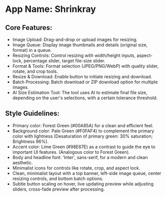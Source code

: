 # **App Name**: Shrinkray

## Core Features:

- Image Upload: Drag-and-drop or upload images for resizing.
- Image Queue: Display image thumbnails and details (original size, format) in a queue.
- Resizing Controls: Control resizing with width/height inputs, aspect-lock, percentage slider, target file-size slider.
- Format & Tools: Format selection (JPEG/PNG/WebP) with quality slider, rotate, and crop tools.
- Resize & Download: Enable button to initiate resizing and download.
- Batch Processing: Batch download or ZIP download option for multiple images.
- AI Size Estimation Tool: The tool uses AI to estimate final file size, depending on the user's selections, with a certain tolerance threshold.

## Style Guidelines:

- Primary color: Forest Green (#00A85A) for a clean and efficient feel.
- Background color: Pale Green (#F0FAF4) to complement the primary color with lightness (Desaturation of primary green: 30% saturation; Brightness 96%).
- Accent color: Lime Green (#98E67E) as a contrast to guide the eye to important UI features. (Analogous color to Forest Green).
- Body and headline font: 'Inter', sans-serif, for a modern and clean aesthetic.
- Minimalist icons for controls like rotate, crop, and aspect lock.
- Clean, minimalist layout with a top banner, left-side image queue, center resizing controls, and bottom batch options.
- Subtle button scaling on hover, live updating preview while adjusting sliders, cross-fade preview after processing.